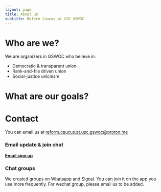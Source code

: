 ```yaml
---
layout: page
title: About us
subtitle: Reform Caucus at USC GSWOC
---
```

# Who are we?
We are organizers in GSWOC who believe in:
* Democratic & transparent union.
* Rank-and-file driven union
* Social-justice unionism

# What are our goals?
<!-- We welcome people to campaign on issues related to their life on our platform. -->

<!-- # Why independent mailing list and chat group?
Bargaining team refused to send out our email discussing proposals, and deleted our message on slack. We realized that we need an independent platform to make the change happen. -->

# Contact
You can email us at reform.caucus.at.usc.gswoc@proton.me
### Email update & join chat

[**Email sign up**](https://forms.gle/kipC9gJbQqYJ9otY7)

### Chat groups
We created groups on [Whatsapp](https://chat.whatsapp.com/Fk7AdCrVisA519IgtdsDKY) and [Signal](https://signal.group/#CjQKILERe-8ui_8j_B4d1TbLWMmvmO_MDnG6cC52xIufdzgBEhCbwhMoStnaqWYOvqzcT6Zd). 
You can join it on the app you use more frequently. For wechat group, please email us to be added.
<!---
<p float="left">
  <img src="{{ 'assets/groupQR/signal.jpg' | relative_url }}" alt="Signal" />
  <img src="{{ 'assets/groupQR/whatsapp.jpg' | relative_url }}" alt="Whatsapp" />
</p>
--->
